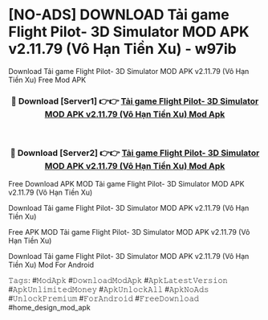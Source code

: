 # [NO-ADS] DOWNLOAD Tải game Flight Pilot- 3D Simulator MOD APK v2.11.79 (Vô Hạn Tiền Xu) - w97ib
Download Tải game Flight Pilot- 3D Simulator MOD APK v2.11.79 (Vô Hạn Tiền Xu) Free Mod APK

<div align="center">
<h3>🔴 Download [Server1] 👉👉 <a href="https://apk-comot.site?title=Tải_game_Flight_Pilot-_3D_Simulator_MOD_APK_v2.11.79_(Vô_Hạn_Tiền_Xu)">Tải game Flight Pilot- 3D Simulator MOD APK v2.11.79 (Vô Hạn Tiền Xu) Mod Apk</a></h3><br>

<h3>🔴 Download [Server2] 👉👉 <a href="https://apk-comot.site?title=Tải_game_Flight_Pilot-_3D_Simulator_MOD_APK_v2.11.79_(Vô_Hạn_Tiền_Xu)">Tải game Flight Pilot- 3D Simulator MOD APK v2.11.79 (Vô Hạn Tiền Xu) Mod Apk</a></h3>
</div>


Free Download APK MOD Tải game Flight Pilot- 3D Simulator MOD APK v2.11.79 (Vô Hạn Tiền Xu)

Download Tải game Flight Pilot- 3D Simulator MOD APK v2.11.79 (Vô Hạn Tiền Xu) 

Free APK MOD Tải game Flight Pilot- 3D Simulator MOD APK v2.11.79 (Vô Hạn Tiền Xu) 

Download Tải game Flight Pilot- 3D Simulator MOD APK v2.11.79 (Vô Hạn Tiền Xu) Mod For Android

𝚃𝚊𝚐𝚜: #𝙼𝚘𝚍𝙰𝚙𝚔 #𝙳𝚘𝚠𝚗𝚕𝚘𝚊𝚍𝙼𝚘𝚍𝙰𝚙𝚔 #𝙰𝚙𝚔𝙻𝚊𝚝𝚎𝚜𝚝𝚅𝚎𝚛𝚜𝚒𝚘𝚗 #𝙰𝚙𝚔𝚄𝚗𝚕𝚒𝚖𝚒𝚝𝚎𝚍𝙼𝚘𝚗𝚎𝚢 #𝙰𝚙𝚔𝚄𝚗𝚕𝚘𝚌𝚔𝙰𝚕𝚕 #𝙰𝚙𝚔𝙽𝚘𝙰𝚍𝚜 #𝚄𝚗𝚕𝚘𝚌𝚔𝙿𝚛𝚎𝚖𝚒𝚞𝚖 #𝙵𝚘𝚛𝙰𝚗𝚍𝚛𝚘𝚒𝚍 #𝙵𝚛𝚎𝚎𝙳𝚘𝚠𝚗𝚕𝚘𝚊𝚍 #home_design_mod_apk